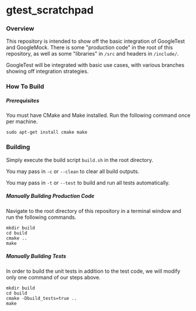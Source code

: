 # gtest_scratchpad

### Overview

This repository is intended to show off the basic integration of GoogleTest and GoogleMock. There is some "production code" in the root of this repository, as well as some "libraries" in `/src` and headers in `/include/`.

GoogleTest will be integrated with basic use cases, with various branches showing off integration strategies.

### How To Build

##### Prerequisites

You must have CMake and Make installed. Run the following command once per machine.

```
sudo apt-get install cmake make
```

### Building

Simply execute the build script `build.sh` in the root directory.

You may pass in `-c` or `--clean` to clear all build outputs.

You may pass in `-t` or `--test` to build and run all tests automatically.

##### Manually Building Production Code

Navigate to the root directory of this repository in a terminal window and run the following commands.

```
mkdir build
cd build
cmake ..
make
```

##### Manually Building Tests

In order to build the unit tests in addition to the test code, we will modify only one command of our steps above.

```
mkdir build
cd build
cmake -Dbuild_tests=true ..
make
```